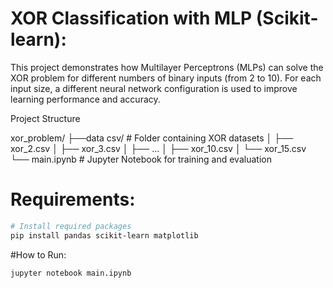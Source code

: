 # XOR Classification with MLP (Scikit-learn):

This project demonstrates how Multilayer Perceptrons (MLPs) can solve the XOR problem for different numbers of binary inputs (from 2 to 10). For each input size, a different neural network configuration is used to improve learning performance and accuracy.


Project Structure

xor_problem/
├──data csv/           # Folder containing XOR datasets
│   ├── xor_2.csv
│   ├── xor_3.csv
│   ├── ...
│   ├── xor_10.csv
│   └── xor_15.csv
└── main.ipynb              # Jupyter Notebook for training and evaluation

# Requirements:
```bash
# Install required packages
pip install pandas scikit-learn matplotlib
```
#How to Run:
```bash
jupyter notebook main.ipynb

```






